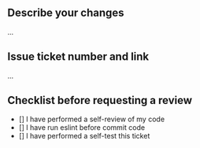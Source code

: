 ## Describe your changes
...
## Issue ticket number and link
...
## Checklist before requesting a review
- [] I have performed a self-review of my code
- [] I have run eslint before commit code
- [] I have performed a self-test this ticket
